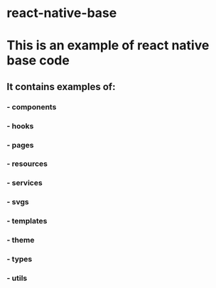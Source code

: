 # react-native-base

# This is an example of react native base code

## It contains examples of:

### - components

### - hooks

### - pages

### - resources

### - services

### - svgs

### - templates

### - theme

### - types

### - utils
